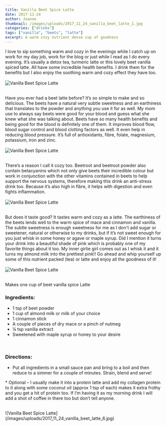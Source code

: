 ```yaml
---
title: Vanilla Beet Spice Latte
date: 2017-11-24
author: Joanne
thumbnail: /images/uploads/2017_11_24_vanilla_beet_latte_1.jpg
categories: ["drinks"]
tags: ["vanilla", "beets", "latte"]
excerpt: A warm cozy nutrient dense cup of goodness
---
```


I love to sip something warm and cozy in the evenings while I catch up on work for my day job, work for the blog or just while I read as I do every evening. It’s usually a detox tea, turmeric latte or this lovely beet vanilla spiced latte.  All have some incredible health benefits. I drink them for the benefits but I also enjoy the soothing warm and cozy effect they have too.
<br>
<br>
![Vanilla Beet Spice Latte](/images/uploads/2017_11_24_vanilla_beet_latte_2.jpg)
<br>
<br>

Have you ever had a beet latte before? It’s so simple to make and so delicious. The beets have a natural very subtle sweetness and an earthiness that translates to the powder and anything you use it for as well. My mom use to always say beets were good for your blood and guess what she knew what she was talking about. Beets have so many health benefits and being good for the blood is definitely one of them.  It improves blood flow, blood sugar control and blood clotting factors as well. It even help in reducing blood pressure.  It’s full of antioxidants, fibre, folate, magnesium, potassium, iron and zinc.
<br>
<br>
![Vanilla Beet Spice Latte](/images/uploads/2017_11_24_vanilla_beet_latte_3.jpg)
<br>
<br>

There’s a reason I call it cozy too.  Beetroot and beetroot powder also contain betacyanins which not only give beets their incredible colour but work in conjunction with the other vitamins contained in beets to help support the nervous systems, therefore making this drink an anti-stress drink too. Because it’s also high in fibre, it helps with digestion and even fights inflammation.
<br>
<br>
![Vanilla Beet Spice Latte](/images/uploads/2017_11_24_vanilla_beet_latte_4.jpg)
<br>
<br>

But does it taste good? It tastes warm and cozy as a latte.  The earthiness of the beets lends well to the warm spice of mace and cinnamon and vanilla. The subtle sweetness is enough sweetness for me as I don't add sugar or sweetener, natural or otherwise to my drinks, but if it’s not sweet enough for you just whisk in some honey or agave or maple syrup. Did I mention it turns your drink into a beautiful  shade of pink which is probably one of my favorite things about it too. My inner girlie girl comes out as I whisk it and it turns my almond milk into the prettiest pink!! Go ahead and whip yourself up some of this nutrient packed (tea) or latte and enjoy all the goodness of it!
<br>
<br>
![Vanilla Beet Spice Latte](/images/uploads/2017_11_24_vanilla_beet_latte_5.jpg)
<br>
<br>

Makes one cup of beet vanilla spice Latte

### Ingredients:

* 1 tsp of beet powder
* 1 cup of almond milk or milk of your choice
* 1 cinnamon stick
* A couple of pieces of dry mace or a pinch of nutmeg
* &frac14; tsp vanilla extract
* Sweetened with maple syrup or honey to your desire
<br>

### Directions:

* Put all ingredients in a small sauce pan and bring to a boil and then reduce to a simmer for a couple of minutes.  Strain, blend and serve!

\* Optional &ndash; I usually make it into a protein latte and add my collagen protein to it along with some coconut oil (approx 1 tsp of each) makes it extra frothy and you get a hit of protein too.  If I’m having it as my morning drink I will add a shot of coffee in there too but don’t tell anyone.

<br>
![Vanilla Beet Spice Latte](/images/uploads/2017_11_24_vanilla_beet_latte_6.jpg)
